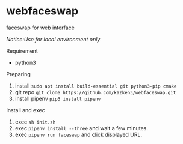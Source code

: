 # webfaceswap
faceswap for web interface

*Notice:Use for local environment only*

Requirement
* python3

Preparing
1. install `sudo apt install build-essential git python3-pip cmake`
2. git repo `git clone https://github.com/kazken3/webfaceswap.git`
3. install pipenv `pip3 install pipenv`

Install and exec
1. exec `sh init.sh`
2. exec `pipenv install --three` and wait a few minutes.
3. exec `pipenv run faceswap` and click displayed URL.
